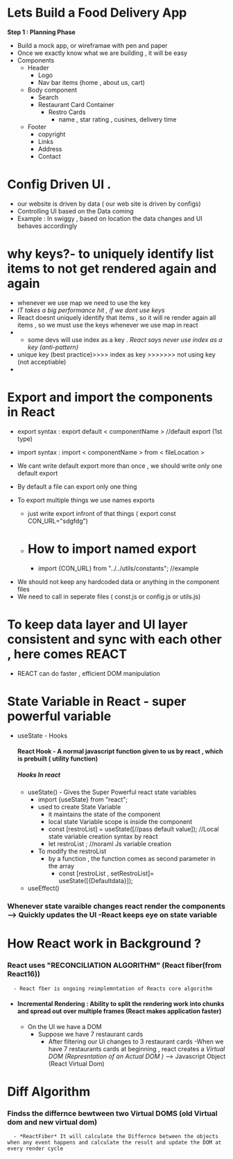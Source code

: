 # Lets Build a Food Delivery App
 **Step 1 : Planning Phase**
  * Build a mock app, or wireframae with pen and paper
  * Once we exactly know what we are building , it will be easy 
  * Components 
    - Header 
      - Logo
      - Nav bar items (home , about us, cart)
    - Body component 
      - Search
      - Restaurant Card Container
        - Restro Cards
          - name , star rating , cusines, delivery time
    - Footer
      - copyright
      - Links
      - Address
      - Contact

# Config Driven UI .

- our website is driven by data ( our web site is driven by configs)
- Controlling UI based on the Data coming
- Example : In swiggy , based on location the data changes and UI behaves accordingly

# why keys?- to uniquely identify list items to not get rendered again and again
- whenever we use map we need to use the key 
- *IT takes a big performance hit , if we dont use keys*
- React doesnt uniquely identify that items , so it will re render again all items , so we must use the keys whenever we use map in react
- - some devs will use index as a key . *React says never use index as a key (anti-pattern)* 
-   unique key (best practice)>>>> index as key >>>>>>> not using key (not acceptiable)
-   
# Export and import the components in React

- export syntax :   export default < componentName >          //default export (1st type)
- import syntax : import < componentName > from < fileLocation >

- We cant write default export more than once , we should write only one default export 
- By default a file can export only one thing 
- To export multiple things we use names exports     
  -  just write export infront of that things    ( export const CON_URL="sdgfdg")
  -   # How to import named export
      -   import {CON_URL} from "../../utils/constants";            //example

* We should not keep any hardcoded data or anything in the component files
* We need to call in seperate files ( const.js or config.js or utils.js)
  
# To keep data layer and UI layer consistent and sync with each other , here comes REACT
- REACT can do faster , efficient DOM manipulation

# State Variable in React - super powerful variable
- useState - Hooks
   ####  React Hook - A normal javascript function given to us by react , which is prebuilt ( utility function)
    ##### Hooks In react 
    - useState() - Gives the Super Powerful react state variables
        - import {useState} from "react";
        - used to create State Variable 
          - it maintains the state of the component
          - local state Variable scope is inside the component
          - const [restroList] = useState([//pass default value]);   //Local state variable creation syntax by react
          - let restroList ;    //noraml Js variable creation
      - To modify the restroList 
        - by a function , the function comes as second parameter in the array 
          - const [restroList , setRestroList]= useState([{Defaultdata}]);
    - useEffect()
### Whenever state varaible changes react render the components --> Quickly updates the UI -React keeps eye on state variable 
  

# How React work in Background ?
  ### React uses "RECONCILIATION ALGORITHM" (React fiber(from React16))
      - React fber is ongoing reimplemntation of Reacts core algorithm
  - #### Incremental Rendering : Ability to split the rendering work into chunks and spread out over multiple frames  (React makes application faster)
    - On the UI we have a DOM 
      - Suppose we have 7 restaurant cards
        - After filtering our Ui changes to 3 restaurant cards
      -When we have 7 restaurants cards at beginning , react creates a  *Virtual DOM (Represntation of an Actual DOM )* --> Javascript Object (React Virtual Dom)

# Diff Algorithm
  ### Findss the differnce bewtween two Virtual DOMS (old Virtual dom and new virtual dom)
      - *ReactFiber* It will calculate the Differnce between the objects when any event happens and calculate the result and update the DOM at every render cycle
  